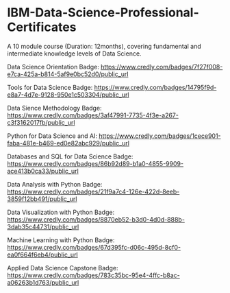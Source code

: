 # IBM-Data-Science-Professional-Certificates
A 10 module course (Duration: 12months), covering fundamental and intermediate knowledge levels of Data Science.

Data Science Orientation Badge: https://www.credly.com/badges/7f27f008-e7ca-425a-b814-5af9e0bc52d0/public_url

Tools for Data Science Badge: https://www.credly.com/badges/14795f9d-e8a7-4d7e-9128-950e1c503304/public_url

Data Sience Methodology Badge: https://www.credly.com/badges/3af47991-7735-4f3e-a267-c3f3162017fb/public_url

Python for Data Science and AI: https://www.credly.com/badges/1cece901-faba-481e-b469-ed0e82abc929/public_url

Databases and SQL for Data Science Badge: https://www.credly.com/badges/86b92d89-b1a0-4855-9909-ace413b0ca33/public_url

Data Analysis with Python Badge: https://www.credly.com/badges/21f9a7c4-126e-422d-8eeb-3859f12bb491/public_url

Data Visualization with Python Badge: https://www.credly.com/badges/8870eb52-b3d0-4d0d-888b-3dab35c44731/public_url

Machine Learning with Python Badge: https://www.credly.com/badges/67d395fc-d06c-495d-8cf0-ea0f664f6eb4/public_url

Applied Data Science Capstone Badge: https://www.credly.com/badges/783c35bc-95e4-4ffc-b8ac-a06263b1d763/public_url
